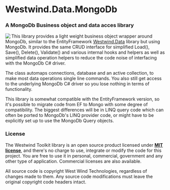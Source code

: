 # Westwind.Data.MongoDb
### A MongoDb Business object and data acces library

<img src="http://west-wind.com/WestwindToolkit/images/WestwindWebToolkitData_128x128.png" align="left"/> This library provides a light weight business object wrapper around MongoDb, similar to the EntityFramework [Westwind.Data](../westwind.data) library but using MongoDb. It provides the same CRUD interface for simplified Load(), Save(), Delete(), Validate() and various internal hooks and helpers as well as simplified data operation helpers to reduce the code noise of interfacing with the MongoDb C# driver. 

The class automaps connections, database and an active collection, to make most data operations single line commands. You also still get access to the underlying MongoDb C# driver so you lose nothing in terms of functionality.

This library is somewhat compatible with the EntityFramework version, so it's possible to migrate code from EF to Mongo with some degree of compatibility. The biggest differences will be in LINQ query code which can often be ported to MongoDb's LINQ provider code, or might have to be explicitly set up to use the MongoDb Query objects. 


### License ###
The Westwind Toolkit library is an open source product licensed under **[MIT license](http://opensource.org/licenses/MIT)**, and there's no charge to use, integrate or modify the code for this project. You are free to use it in personal, commercial, government and any other type of application. Commercial licenses are also available.

All source code is copyright West Wind Technologies, regardless of changes made to them. Any source code modifications must leave the original copyright code headers intact.
